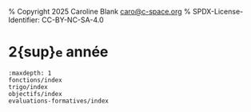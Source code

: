 % Copyright 2025 Caroline Blank <caro@c-space.org>
% SPDX-License-Identifier: CC-BY-NC-SA-4.0

# 2{sup}`e` année

```{toctree}
:maxdepth: 1
fonctions/index
trigo/index
objectifs/index
evaluations-formatives/index
```
